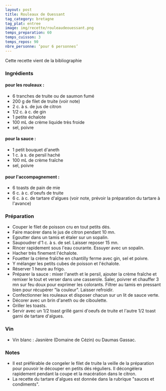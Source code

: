 ```yaml
---
layout: post
title: Rouleaux de Ouessant
tag_category: bretagne
tag_plat: entree
image: img/recette/rouleaudeouessant.png
temps_preparation: 60
temps_cuisson: 3
temps_repos: 90
nbre_personne: ‘pour 6 personnes’
---
```

Cette recette vient de la bibliographie

### Ingrédients
#### pour les rouleaux :
* 6 tranches de truite ou de saumon fumé
* 200 g de filet de truite (voir note)
* 2 c. à s. de jus de citron
* 1/2 c. à c. de gin
* 1 petite échalote
* 100 mL de crème liquide très froide
* sel, poivre
#### pour la sauce :
* 1 petit bouquet d'aneth
* 1 c. à s. de persil haché
* 100 mL  de crème fraîche
* sel, poivre
#### pour l'accompagnement :
* 6 toasts de pain de mie
* 6 c. à c. d'oeufs de truite
* 6 c. à c. de tartare d'algues (voir note, prévoir la préparation du tartare à l'avance)


### Préparation
* Couper le filet de poisson cru en tout petits dés.
* Faire macérer dans le jus de citron pendant 10 mn.
* Egoutter dans un tamis et étaler sur un sopalin.
* Saupoudrer d'1 c. à s. de sel. Laisser reposer 15 mn.
* Rincer rapidement sous l'eau courante. Essuyer avec un sopalin.
* Hacher très finement l'échalote.
* Fouetter la crème fraîche en chantilly ferme avec gin, sel et poivre.
* Y mélanger les petits cubes de poisson et l'échalote.
* Réserver 1 heure au frigo.
* Préparer la sauce : mixer l'aneth et le persil, ajouter la crème fraîche et remixer le tout et verser dans une casserole. Saler, poivrer et chauffer 3 mn sur feu doux pour exprimer les colorants. Filtrer au tamis en pressant bien pour récupérer "la couleur". Laisser refroidir.
* Confectionner les rouleaux et disposer chacun sur un lit de sauce verte.
* Décorer avec un brin d'aneth ou de ciboulette.
* Griller les toasts.
* Servir avec un 1/2 toast grillé garni d'oeufs de truite et l'autre 1/2 toast garni de tartare d'algues.  


### Vin
* Vin blanc : Jasnière (Domaine de Cézin) ou Daumas Gassac.


### Notes
* Il est préférable de congeler le filet de truite la veille de la préparation pour pouvoir le découper en petits dés réguliers. Il décongèlera rapidement pendant la coupe et la macération dans le citron.
* La recette du tartare d'algues est donnée dans la rubrique "sauces et condiments".
